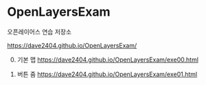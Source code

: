 # OpenLayersExam

오픈레이어스 연습 저장소


https://dave2404.github.io/OpenLayersExam/

00. 기본 맵
https://dave2404.github.io/OpenLayersExam/exe00.html

01. 버튼 줌 
https://dave2404.github.io/OpenLayersExam/exe01.html
